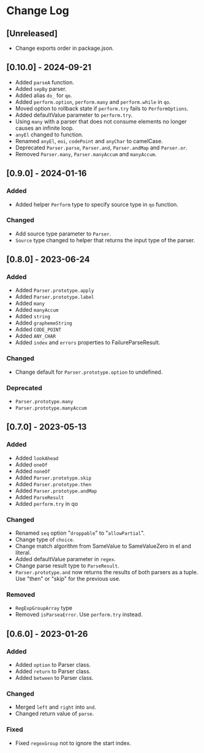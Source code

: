 
# Change Log

## [Unreleased]

- Change exports order in package.json.

## [0.10.0] - 2024-09-21

- Added `parseA` function.
- Added `sepBy` parser.
- Added alias `do_` for `qo`.
- Added `perform.option`, `perform.many` and `perform.while` in `qo`.
- Moved option to rollback state if `perform.try` fails to `PerformOptions`.
- Added defaultValue parameter to `perform.try`.
- Using `many` with a parser that does not consume elements no longer causes an infinite loop.
- `anyEl` changed to function.
- Renamed `anyEl`, `eoi`, `codePoint` and `anyChar` to camelCase.
- Deprecated `Parser.parse`, `Parser.and`, `Parser.andMap` and `Parser.or`.
- Removed `Parser.many`, `Parser.manyAccum` and `manyAccum`.

## [0.9.0] - 2024-01-16
### Added
- Added helper `Perform` type to specify source type in `qo` function.

### Changed
- Add source type parameter to `Parser`.
- `Source` type changed to helper that returns the input type of the parser.

## [0.8.0] - 2023-06-24
### Added
- Added `Parser.prototype.apply`
- Added `Parser.prototype.label`
- Added `many`
- Added `manyAccum`
- Added `string`
- Added `graphemeString`
- Added `CODE_POINT`
- Added `ANY_CHAR`
- Added `index` and `errors` properties to FailureParseResult.

### Changed
- Change default for `Parser.prototype.option` to undefined.

### Deprecated
- `Parser.prototype.many`
- `Parser.prototype.manyAccum`

## [0.7.0] - 2023-05-13
### Added
- Added `lookAhead`
- Added `oneOf`
- Added `noneOf`
- Added `Parser.prototype.skip`
- Added `Parser.prototype.then`
- Added `Parser.prototype.andMap`
- Added `ParseResult`
- Added `perform.try` in qo

### Changed
- Renamed `seq` option "`droppable`" to "`allowPartial`".
- Change type of `choice`.
- Change match algorithm from SameValue to SameValueZero in el and literal.
- Added defaultValue parameter in `regex`.
- Change parse result type to `ParseResult`.
- `Parser.prototype.and` now returns the results of both parsers as a tuple. Use "then" or "skip" for the previous use.

### Removed
- `RegExpGroupArray` type
- Removed `isParseaError`. Use `perform.try` instead.

## [0.6.0] - 2023-01-26
### Added
- Added `option` to Parser class.
- Added `return` to Parser class.
- Added `between` to Parser class.

### Changed
- Merged `left` and `right` into `and`.
- Changed return value of `parse`.

### Fixed
- Fixed `regexGroup` not to ignore the start index.
